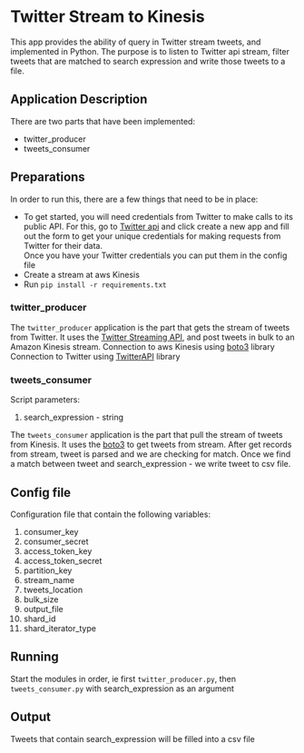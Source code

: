 # Twitter Stream to Kinesis

This app provides the ability of query in Twitter stream tweets, and implemented in Python.
The purpose is to listen to Twitter api stream, filter tweets that are matched to search expression and write those tweets to a file.

## Application Description

There are two parts that have been implemented:

* twitter_producer
* tweets_consumer

## Preparations

In order to run this, there are a few things that need to be in place:

* To get started, you will need credentials from Twitter to make calls to its public API. For this, go to [Twitter api](http://apps.twitter.com) and click create a new app and fill out the form to get your unique credentials for making requests from Twitter for their data.  
  Once you have your Twitter credentials you can put them in the config file
* Create a stream at aws Kinesis
* Run ```pip install -r requirements.txt```

### twitter_producer

The `twitter_producer` application is the part that gets the stream of tweets from
Twitter. It uses the [Twitter Streaming API](https://dev.twitter.com/streaming/overview), and post tweets in bulk to an Amazon Kinesis stream.
Connection to aws Kinesis using [boto3](https://boto3.readthedocs.io/en/latest/) library  
Connection to Twitter using [TwitterAPI](https://github.com/geduldig/TwitterAPI) library

### tweets_consumer

Script parameters:  
1. search_expression - string

The `tweets_consumer` application is the part that pull the stream of tweets from
Kinesis. It uses the [boto3](https://boto3.readthedocs.io/en/latest/) to get tweets from stream.
After get records from stream, tweet is parsed and we are checking for match.
Once we find a match between tweet and search_expression - we write tweet to csv file.



## Config file

Configuration file that contain the following variables:
1. consumer_key
2. consumer_secret
3. access_token_key
4. access_token_secret
5. partition_key
6. stream_name
7. tweets_location
8. bulk_size
9. output_file
10. shard_id
11. shard_iterator_type

## Running

Start the modules in order, ie first `twitter_producer.py`, then `tweets_consumer.py` with search_expression as an argument 

## Output

Tweets that contain search_expression will be filled into a csv file
